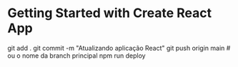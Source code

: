 # Getting Started with Create React App

git add .
git commit -m "Atualizando aplicação React"
git push origin main  # ou o nome da branch principal
npm run deploy
